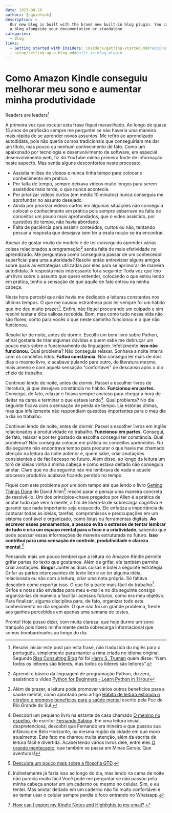```yaml
---
date: 2023-08-26
authors: [squidfunk]
description: >
  Our new blog is built with the brand new built-in blog plugin. You can build
  a blog alongside your documentation or standalone
categories:
  - Blog
links:
  - Getting started with Insiders: insiders/getting-started.md#requirements
  - setup/setting-up-a-blog.md#built-in-blog-plugin
---
```


# Como Amazon Kindle conseguiu melhorar meu sono e aumentar minha produtividade

Readers are leaders[^1]

A primeira vez que escutei esta frase fiquei maravilhado.
Ao longo de quase 15 anos de profissão sempre me perguntei se não haveria uma maneira mais rápida de se aprender novos assuntos.
Me refiro ao aprendizado autodidata, pois não queria cursos tradicionais que conseguiriam me dar um título, mas pouco ou nenhum conhecimento de fato.
Como um apaixonado por tecnologia e desenvolvimento de software, em especial desenvolvimento web, fiz do YouTube minha primeira fonte de informação neste aspecto.
Mas sentia alguns desconfortos neste processo:

- Assistia milões de vídeos e nunca tinha tempo para colocar o conhecimento em prática.
- Por falta de tempo, sempre deixava vídeos muito longos para serem assistidos mais tarde, o que nunca acontecia.
- Por priorizar vídeos curtos (em média 10 minutos) nunca conseguia me aprofundar no assunto desejado.
- Ainda por priorizar vídeos curtos em algumas situações não conseguia colocar o conhecimento em prática pois sempre esbarrava na falta de conceitos um pouco mais aprofundados, que o vídeo assistido, por questões de tempo, não havia abordado.
- Falta de paciência para assistir conteúdos, curtos ou não, tentando pescar a resposta que desejava sem ter a exata noção se ira encontrar.

Apesar de gostar muito do modelo e de ter conseguido aprender várias coisas relacionados a programação[^2] sentia falta de mais efetividade no aprendizado.
Me perguntava como conseguiria passar de um conhecedor superficial para uma autoridade?
Resolvi então entrevistar alguns amigos sobre quais as estratégias utilizadas por eles para se aprimorar de maneira autodidata.
A resposta mais interessante foi a seguinte: Toda vez que leio um livro sobre o assunto que quero entender, colocando o que estou lendo em prática, tenho a sensação de que aquilo de fato entrou na minha cabeça.

Nesta hora percebi que não havia me dedicado a leituras constantes nos últimos tempos.
O que me causou estranhesa pois ler sempre foi um hábito que me deu muito prazer[^3].
Enfim, não fiquei procurando um culpado e sim resolvi testar a dica valiosa recebida.
Bom, mas como tudo nessa vida não são flores, conto para vocês o que neste caminho funcionou e o que não funcionou.

Resolvi ler de noite, antes de dormir.
Escolhi um bom livro sobre Python, afinal gostaria de tirar algumas dúvidas e quem sabe me debruçar um pouco mais sobre o funcionamento da linguagem.
Infelizmente **isso não funcionou.**
Qual problema?
Não conseguia relaxar.
Sonhava a noite inteira com os conceitos lidos.
**Faltou constância**.
Não consegui ler mais de dois dias o mesmo livro, e acabava pulando para outro, de literatura mesmo, mais ameno e com aquela sensação "confortável" de descanso após o dia cheio de trabalho.

Continuei lendo de noite, antes de dormir.
Passei a escolher livros de literatura, já que desejava constância no hábito.
**Funcionou em partes**.
Consegui, de fato, relaxar e ficava sempre ancioso para chegar a hora de deitar na cama e terminar o que estava lendo[^4].
Qual problema?
No dia seguinte ficava com a sensação de perda de tempo.
Lia estórias ótimas, mas que infelizmente não respondiam questões importantes para o meu dia a dia no trabalho.

Continuei lendo de noite, antes de dormir.
Passei a escolher livros em inglês relacionados a produtividade no trabalho.
**Funcionou em partes**.
Consegui, de fato, relaxar e por ter gostado da escolha consegui ter constância.
Qual problema?
Não conseguia colocar em prática os conceitos aprendidos.
No dia seguinte não encontrava tempo para procurar o que havia me chamado atenção na leitura da noite anterior e, quem sabe, criar anotações consistentes e de fácil acesso no futuro.
Além disso, ao longo da leitura um toró de idéias vinha à minha cabeça e como estava deitado não conseguia anotar.
Claro que no dia seguinte não me lembrava de nada e aquele processo produtivo acabava ficando perdido no tempo.

Fiquei com este problema por um bom tempo até que lendo o livro [Getting Things Done](https://www.amazon.com/Getting-Things-Done-Stress-Free-Productivity/dp/0143126563) de David Allen[^5] resolvi parar e pensar uma maneira concreta de resolvê-lo.
Um dos princípios-chave pregados por Allen é a prática de anotar tudo que vem à mente, a fim de libera-la de sobrecarga cognitiva e garantir que nada importante seja esquecido.
Ele enfatiza a importância de capturar todas as ideias, tarefas, compromissos e preocupações em um sistema confiável e organizado, como listas ou ferramentas digitais.
**Ao escrever esses pensamentos, a pessoa evita o estresse de tentar lembrar de tudo e cria um espaço mental para o foco e a criatividade**, sabendo que pode acessar essas informações de maneira estruturada no futuro.
**Isso contribui para uma sensação de controle, produtividade e clareza mental.**[^6]

Pensando mais um pouco lembrei que a leitura no Amazon Kindle permite grifar partes do texto que gostamos.
Além de grifar, ele também permite criar anotações.
**Bingo!**
Juntei as duas coisas e bolei a seguinte estratégia:
Grifar as partes interessantes do texto lido e ao ter alguma idéia, relacionada ou não com a leitura, criar uma nota própria.
Só faltava descobrir como exportar isso.
O que foi a parte mais fácil do trabalho[^7].
Grifos e notas são enviadas para meu e-mail e no dia seguinte consigo organizá-las de maneira a facilitar acessos futuros, como era meu objetivo.
Para finalizar, alguma disciplina para, de fato, organizar todo este conhecimento no dia seguinte.
O que não foi um grande problema, frente aos ganhos percebidos em apenas uma semana de testes.

Pronto!
Hoje posso dizer, com muita clareza, que hoje durmo um sono tranquilo pois libero minha mente desta sobrecarga informacional que somos bombardeados ao longo do dia.

[^1]: Resolvi iniciar este post por esta frase, não traduzida do inglês para o português, simplemente para manter a rima criada no idioma original. Segundo [Risq Consulting Blog](https://risqconsulting.com/not-all-readers-are-leaders-but-all-leaders-are-readers/) foi foi [Harry S. Truman](https://pt.wikipedia.org/wiki/Harry_S._Truman) quem disse: “Nem todos os leitores são líderes, mas todos os líderes são leitores”.
[^2]: Aprendi o básico da linguagem de programação Python, do zero, assistindo o vídeo [Python for Beginners - Learn Python in 1 Hour](https://www.youtube.com/watch?v=kqtD5dpn9C8)
[^3]: Além de prazer, a leitura pode promover vários outros benefícios para a saúde mental, como apontado pelo artigo [Hábito de leitura estimula o cérebro e promove benefícios para a saúde mental](https://www.pucrs.br/blog/habito-de-leitura/) escrito pela Puc do Rio Grande do Sul.
[^4]: Descobri um pequeno livro na estante de casa chamado [O menino no espelho](https://www.amazon.com.br/menino-no-espelho-Fernando-Sabino/dp/8501915505), do escritor [Fernando Sabino](https://pt.wikipedia.org/wiki/Fernando_Sabino). Em uma leitura inicial, despretenciosa, descobri que Fernando era mineiro e que passou sua infância em Belo Horizonte, na mesma região da cidade em que moro atualmente. Este fato me chamou muita atenção, além da escrita de leitura fácil e divertida. Acabei lendo vários livros dele, entre eles [O grande mentecapto](https://www.amazon.com.br/grande-mentecapto-Fernando-Sabino/dp/8501912808), que também se passa em Minas Gerais. Que aventuras!
[^5]: [Descubra um pouco mais sobre a filosofia GTD](https://gettingthingsdone.com/).
[^6]: Indiretamente já fazia isso ao longo do dia, mas lendo na cama de noite não parecia muito fácil.Você pode me perguntar se não passou pela minha cabeça anotar em um caderno ou mesmo no celular. Sim, e eu tentei. Mas anotar deitado em um caderno não foi muito confortável e ao tentar usar o celular sempre perdia o foco entrando no Whatsapp.
[^7]: [How can I export my Kindle Notes and Highlights to my email?](https://help.goodreads.com/s/article/How-can-I-export-my-Kindle-Notes-and-Highlights-to-my-email).
